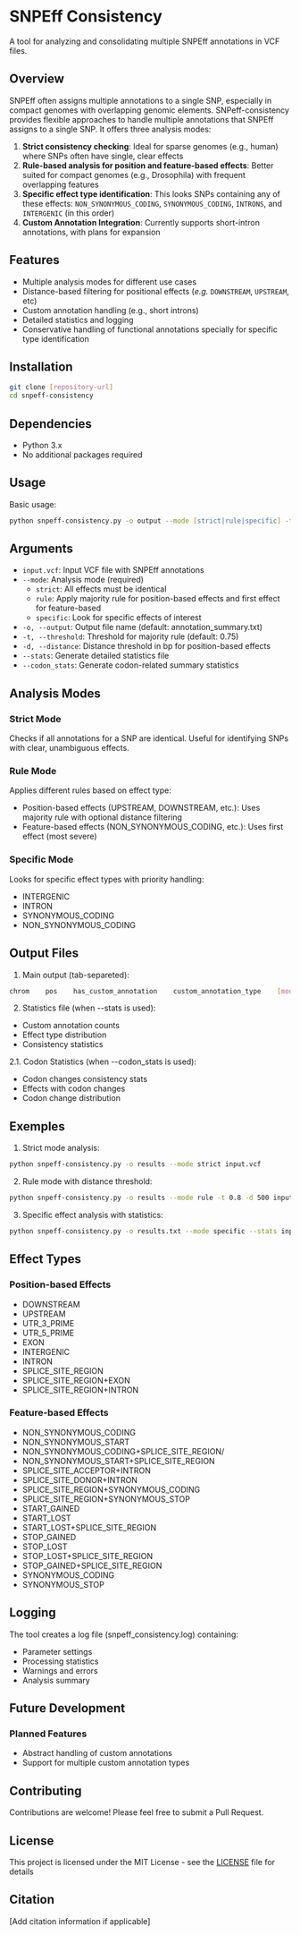 # SNPEff Consistency

A tool for analyzing and consolidating multiple SNPEff annotations in VCF files.

## Overview

SNPEff often assigns multiple annotations to a single SNP, especially in compact genomes with overlapping genomic elements.
SNPeff-consistency provides flexible approaches to handle multiple annotations that SNPEff assigns to a single SNP. It offers three analysis modes:
1. **Strict consistency checking**: Ideal for sparse genomes (e.g., human) where SNPs often have single, clear effects
2. **Rule-based analysis for position and feature-based effects**: Better suited for compact genomes (e.g., Drosophila) with frequent overlapping features
3. **Specific effect type identification**: This looks SNPs containing any of these effects: `NON_SYNONYMOUS_CODING`, `SYNONYMOUS_CODING`, `INTRONS`, and `INTERGENIC` (in this order)
4. **Custom Annotation Integration**: Currently supports short-intron annotations, with plans for expansion

## Features

- Multiple analysis modes for different use cases
- Distance-based filtering for positional effects (*e.g.* `DOWNSTREAM`, `UPSTREAM`, etc)
- Custom annotation handling (e.g., short introns)
- Detailed statistics and logging
- Conservative handling of functional annotations specially for specific type identification

## Installation

```bash
git clone [repository-url]
cd snpeff-consistency
```

## Dependencies
- Python 3.x
- No additional packages required

## Usage

Basic usage:
```zsh
python snpeff-consistency.py -o output --mode [strict|rule|specific] -t threshold -d distance --stats input.vcf
```

## Arguments

- `input.vcf`: Input VCF file with SNPEff annotations
- `--mode`: Analysis mode (required)
    - `strict`: All effects must be identical
    - `rule`: Apply majority rule for position-based effects and first effect for feature-based
    - `specific`: Look for specific effects of interest
- `-o, --output`: Output file name (default: annotation_summary.txt)
- `-t, --threshold`: Threshold for majority rule (default: 0.75)
- `-d, --distance`: Distance threshold in bp for position-based effects
- `--stats`:  Generate detailed statistics file
- `--codon_stats`: Generate codon-related summary statistics

## Analysis Modes

### Strict Mode

Checks if all annotations for a SNP are identical. Useful for identifying SNPs with clear, unambiguous effects.

### Rule Mode

Applies different rules based on effect type:

- Position-based effects (UPSTREAM, DOWNSTREAM, etc.): Uses majority rule with optional distance filtering
- Feature-based effects (NON_SYNONYMOUS_CODING, etc.): Uses first effect (most severe)

### Specific Mode

Looks for specific effect types with priority handling:
- INTERGENIC
- INTRON
- SYNONYMOUS_CODING
- NON_SYNONYMOUS_CODING

## Output Files

1. Main output (tab-separeted):
```bash
chrom    pos    has_custom_annotation    custom_annotation_type    [mode-specific-columns]
```

2. Statistics file (when --stats is used):
- Custom annotation counts
- Effect type distribution
- Consistency statistics

2.1. Codon Statistics (when --codon_stats is used):
- Codon changes consistency stats
- Effects with codon changes
- Codon change distribution

## Exemples

1. Strict mode analysis:
```bash
python snpeff-consistency.py -o results --mode strict input.vcf 
```

2. Rule mode with distance threshold:
```bash
python snpeff-consistency.py -o results --mode rule -t 0.8 -d 500 input.vcf
```

3. Specific effect analysis with statistics:
```bash
python snpeff-consistency.py -o results.txt --mode specific --stats input.vcf
```

## Effect Types
### Position-based Effects

- DOWNSTREAM
- UPSTREAM
- UTR_3_PRIME
- UTR_5_PRIME
- EXON
- INTERGENIC
- INTRON
- SPLICE_SITE_REGION
- SPLICE_SITE_REGION+EXON
- SPLICE_SITE_REGION+INTRON

### Feature-based Effects

- NON_SYNONYMOUS_CODING
- NON_SYNONYMOUS_START
- NON_SYNONYMOUS_CODING+SPLICE_SITE_REGION/
- NON_SYNONYMOUS_START+SPLICE_SITE_REGION
- SPLICE_SITE_ACCEPTOR+INTRON
- SPLICE_SITE_DONOR+INTRON
- SPLICE_SITE_REGION+SYNONYMOUS_CODING
- SPLICE_SITE_REGION+SYNONYMOUS_STOP
- START_GAINED
- START_LOST
- START_LOST+SPLICE_SITE_REGION
- STOP_GAINED
- STOP_LOST
- STOP_LOST+SPLICE_SITE_REGION
- STOP_GAINED+SPLICE_SITE_REGION
- SYNONYMOUS_CODING
- SYNONYMOUS_STOP

## Logging
The tool creates a log file (snpeff_consistency.log) containing:

- Parameter settings
- Processing statistics
- Warnings and errors
- Analysis summary

## Future Development
### Planned Features

- Abstract handling of custom annotations
- Support for multiple custom annotation types

## Contributing
Contributions are welcome! Please feel free to submit a Pull Request.

## License
This project is licensed under the MIT License - see the [LICENSE](LICENSE) file for details

## Citation
[Add citation information if applicable]
